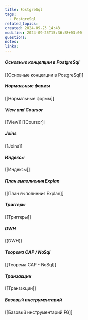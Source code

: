 ```yaml
---
title: PostgreSql
tags:
  - PostgreSql
related_topics: 
created: 2024-09-23 14:43
modified: 2024-09-25T15:36:58+03:00
questions: 
notes: 
links: 
---
```


##### Основные концепции в PostgreSql
[[Основные концепции в PostgreSql]]
##### Нормальные формы
[[Нормальные формы]]
##### View and Coursor 
[[View]]
[[Coursor]]
##### Joins
[[Joins]]
##### Индексы
[[Индексы]]
##### План выполнения Explan
[[План выполнения Explan]]
##### Триггеры 
[[Триггеры]]
##### DWH
[[DWH]]
##### Теорема CAP / NoSql
[[Теорема CAP - NoSql]]
##### Транзакции
[[Транзакции]]
##### Базовый инструментарий
[[Базовый инструментарий PG]] 